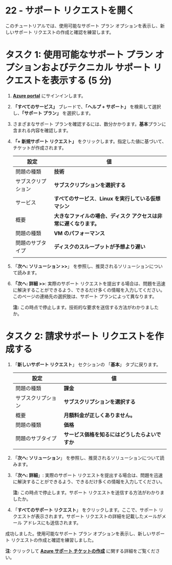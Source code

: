 ﻿---
wts:
    title: '22 - サポート リクエストを開く (5 分)'
    module: '現行のテストでは使用しません'
---
# 22 - サポート リクエストを開く

このチュートリアルでは、使用可能なサポート プラン オプションを表示し、新しいサポート リクエストの作成と確認を練習します。

# タスク 1: 使用可能なサポート プラン オプションおよびテクニカル サポート リクエストを表示する (5 分)

1. [**Azure portal**](https://portal.azure.com) にサインインします。

2. **「すべてのサービス」** ブレードで、**「ヘルプ + サポート」** を検索して選択し、**「サポート プラン」** を選択します。

3. さまざまなサポート プランを確認するには、数分かかります。**基本**プランに含まれる内容を確認します。 

4. **「+ 新規サポート リクエスト」** をクリックします。指定した値に基づいて、チケットが作成されます。 

    | 設定 | 値|
    |----|--------|
    | 問題の種類| **技術** |
    | サブスクリプション | **サブスクリプションを選択する** |
    | サービス | **すべてのサービス**、**Linux を実行している仮想マシン** |
    | 概要 | **大きなファイルの場合、ディスク アクセスは非常に遅くなります。** |
    | 問題の種類 | **VM のパフォーマンス** |
    | 問題のサブタイプ | **ディスクのスループットが予想より遅い** |    
    | | |

5. 「**次へ: ソリューション >>**」 を参照し、推奨されるソリューションについて読みます。

6. **「次へ: 詳細 >>**: 実際のサポート リクエストを提出する場合は、問題を迅速に解決することができるよう、できるだけ多くの情報を入力してください。このページの連絡先の選択肢は、サポート プランによって異なります。 

    **注:** この時点で停止します。技術的な要求を送信する方法がわかりましたか。

# タスク 2: 請求サポート リクエストを作成する

1. 「**新しいサポート リクエスト**」 セクションの 「**基本**」 タブに戻ります。 

    | 設定 | 値|
    |----|--------|
    | 問題の種類| **課金** |
    | サブスクリプション | **サブスクリプションを選択する** |
    | 概要 | **月額料金が正しくありません。** |
    | 問題の種類 | **価格** |
    | 問題のサブタイプ | **サービス価格を知るにはどうしたらよいですか** |    
    | | |

2. 「**次へ: ソリューション**」 を参照し、推奨されるソリューションについて読みます。

3. 「**次へ: 詳細**」:  実際のサポート リクエストを提出する場合は、問題を迅速に解決することができるよう、できるだけ多くの情報を入力してください。 

    **注:** この時点で停止します。サポート リクエストを送信する方法がわかりましたか。

4. 「**すべてのサポート リクエスト**」 をクリックします。ここで、サポート リクエストが表示されます。サポート リクエストの詳細を記載したメールがメール アドレスにも送信されます。

成功しました。使用可能なサポート プラン オプションを表示し、新しいサポート リクエストの作成と確認を練習しました。

**注**: クリックして [**Azure サポート チケットの作成**](https://azure.microsoft.com/ja-jp/support/create-ticket) に関する詳細をご覧ください。
